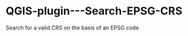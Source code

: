 QGIS-plugin---Search-EPSG-CRS
=============================

Search for a valid CRS on the basis of an EPSG code
